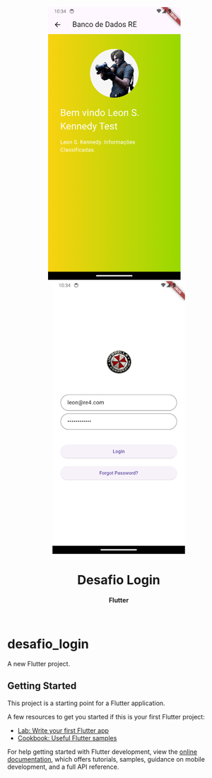 <p align="center">
    <img src="lib/screen/home.png" alt="Home" style="width:300px;height:auto;margin-right:20px;"/>
    <img src="lib/screen/login.png" alt="Login" style="width:300px;height:auto;"/>
</p>

<h1 align="center"> Desafio Login </h1>
<h4 align="center"> Flutter </h4>
<br>

# desafio_login

A new Flutter project.

## Getting Started

This project is a starting point for a Flutter application.

A few resources to get you started if this is your first Flutter project:

- [Lab: Write your first Flutter app](https://docs.flutter.dev/get-started/codelab)
- [Cookbook: Useful Flutter samples](https://docs.flutter.dev/cookbook)

For help getting started with Flutter development, view the
[online documentation](https://docs.flutter.dev/), which offers tutorials,
samples, guidance on mobile development, and a full API reference.
